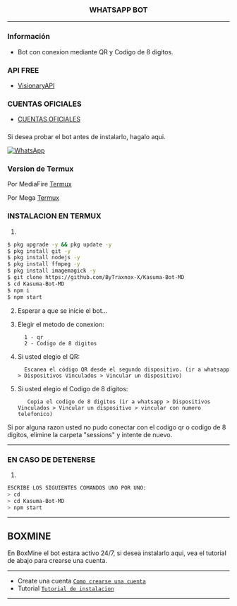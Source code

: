 <h3 align="center">WHATSAPP BOT</h3>

***
### Información
- Bot con conexion mediante QR y Codigo de 8 digitos.

### API FREE
-  [VisionaryAPI](https://visionaryapi.boxmine.xyz/)

### CUENTAS OFICIALES
-  [CUENTAS OFICIALES](https://solo.to/kasuma)

###
Si desea probar el bot antes de instalarlo, hagalo aqui.

[![WhatsApp](https://img.shields.io/badge/KasumaBot-25D366?style=for-the-badge&logo=whatsapp&logoColor=white)](wa.me/573215683772) 


### Version de Termux

Por MediaFire
[Termux](https://www.mediafire.com/file/w0y0wkgrwl6sxtl/com.termux_118.apk/file) 

Por Mega
[Termux](https://mega.nz/file/8ms2wSxZ#jVRHw31hJiZTMZjd09vEFLrfjmlOK7EybnU9bqLn-yg) 

### INSTALACION EN TERMUX
1. 
```sh
$ pkg upgrade -y && pkg update -y
$ pkg install git -y
$ pkg install nodejs -y
$ pkg install ffmpeg -y
$ pkg install imagemagick -y
$ git clone https://github.com/ByTraxnox-X/Kasuma-Bot-MD
$ cd Kasuma-Bot-MD
$ npm i 
$ npm start
```
2. Esperar a que se inicie el bot...

3. Elegir el metodo de conexion:
    
         1 - qr  
         2 - Codigo de 8 digitos

4. Si usted elegio el QR:

         Escanea el código QR desde el segundo dispositivo. (ir a whatsapp > Dispositivos Vinculados > Vincular un dispositivo)

4. Si usted elegio el Codigo de 8 digitos:

          Copia el codigo de 8 digitos (ir a whatsapp > Dispositivos Vinculados > Vincular un dispositivo > vincular con numero telefonico)




Si por alguna razon usted no pudo conectar con el codigo qr o codigo de 8 digitos, elimine la carpeta "sessions" y intente de nuevo.

---------

### EN CASO DE DETENERSE
1. 
```sh
ESCRIBE LOS SIGUIENTES COMANDOS UNO POR UNO:
> cd 
> cd Kasuma-Bot-MD
> npm start
```

---------


## BOXMINE

En BoxMine el bot estara activo 24/7, si desea instalarlo aqui, vea el tutorial de abajo para crearse una cuenta.

---------
* Create una cuenta [`Como crearse una cuenta`](https://www.youtube.com/watch?v=ZAwBLuNmIlI)
* Tutorial  [`Tutorial de instalacion`]()



---------